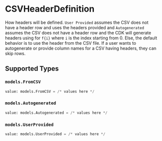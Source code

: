 # CSVHeaderDefinition

How headers will be defined. `User Provided` assumes the CSV does not have a header row and uses the headers provided and `Autogenerated` assumes the CSV does not have a header row and the CDK will generate headers using for `f{i}` where `i` is the index starting from 0. Else, the default behavior is to use the header from the CSV file. If a user wants to autogenerate or provide column names for a CSV having headers, they can skip rows.


## Supported Types

### `models.FromCSV`

```python
value: models.FromCSV = /* values here */
```

### `models.Autogenerated`

```python
value: models.Autogenerated = /* values here */
```

### `models.UserProvided`

```python
value: models.UserProvided = /* values here */
```

